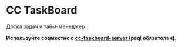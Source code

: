 # CC TaskBoard

Доска задач и тайм-менеджер.

**Используйте cовместно с [сс-taskboard-server ](https://github.com/markcda/cc-taskboard-server) (psql обязателен).**
